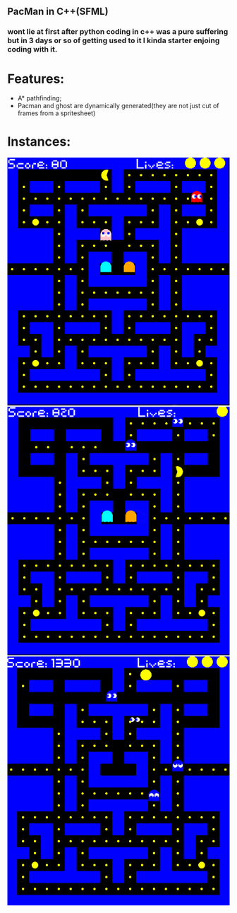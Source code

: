 ## PacMan in C++(SFML)
### wont lie at first after python coding in c++  was a pure suffering but in 3 days or so of getting used to it I kinda starter enjoing coding with it.

# Features:
- A* pathfinding;
- Pacman and ghost are dynamically generated(they are not just cut of frames from a  spritesheet)
        
# Instances:
![This is a alt text.](/examples/sample1.png "This is a sample image.")
![This is a alt text.](/examples/sample2.png "This is a sample image.")
![This is a alt text.](/examples/sample3.png "This is a sample image.")


